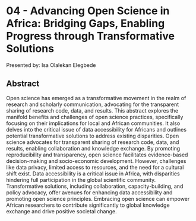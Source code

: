# 04 - 	Advancing Open Science in Africa: Bridging Gaps, Enabling Progress through Transformative Solutions

Presented by: Isa Olalekan Elegbede

## Abstract 
Open science has emerged as a transformative movement in the realm of research and scholarly communication, advocating for the transparent sharing of research code, data, and results. This abstract explores the manifold benefits and challenges of open science practices, specifically focusing on their implications for local and African communities. It also delves into the critical issue of data accessibility for Africans and outlines potential transformative solutions to address existing disparities. Open science advocates for transparent sharing of research code, data, and results, enabling collaboration and knowledge exchange. By promoting reproducibility and transparency, open science facilitates evidence-based decision-making and socio-economic development. However, challenges like data privacy, limited access to resources, and the need for a cultural shift exist. Data accessibility is a critical issue in Africa, with disparities hindering full participation in the global scientific community. Transformative solutions, including collaboration, capacity-building, and policy advocacy, offer avenues for enhancing data accessibility and promoting open science principles. Embracing open science can empower African researchers to contribute significantly to global knowledge exchange and drive positive societal change.